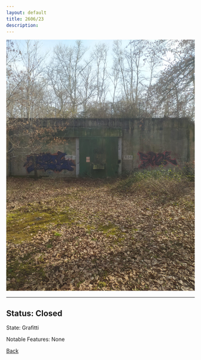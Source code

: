 ```yaml
---
layout: default
title: 2606/23
description: 
---
```

![image](https://raw.githubusercontent.com/Feuerstern3001/feuerstern3001.github.io/main/forest/bunker/2606-23.jpeg)

* * *

## Status: Closed

State: Grafitti

Notable Features: None

[Back](/./forest/bunker.html)
